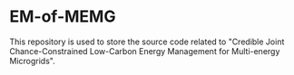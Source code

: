 # EM-of-MEMG
This repository is used to store the source code related to "Credible Joint Chance-Constrained Low-Carbon Energy Management for Multi-energy Microgrids".
